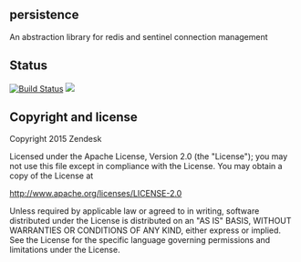 ## persistence

An abstraction library for redis and sentinel connection management

## Status
[![Build Status](https://travis-ci.org/zendesk/persistence.png?branch=master)](https://travis-ci.org/zendesk/persistence) <a href="https://codeclimate.com/github/zendesk/persistence"><img src="https://codeclimate.com/github/zendesk/persistence/badges/gpa.svg" /></a>


## Copyright and license

Copyright 2015 Zendesk

Licensed under the Apache License, Version 2.0 (the "License"); you may not use this file except in compliance with the License.
You may obtain a copy of the License at

http://www.apache.org/licenses/LICENSE-2.0

Unless required by applicable law or agreed to in writing, software distributed under the License is distributed on an "AS IS" BASIS, WITHOUT WARRANTIES OR CONDITIONS OF ANY KIND, either express or implied. See the License for the specific language governing permissions and limitations under the License.
